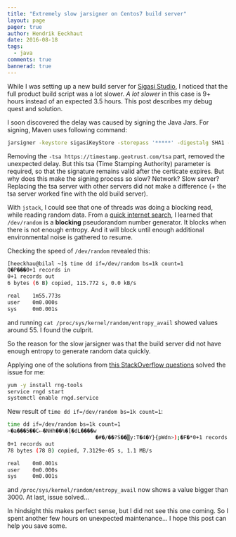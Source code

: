 ```yaml
---
title: "Extremely slow jarsigner on Centos7 build server"
layout: page
pager: true
author: Hendrik Eeckhaut
date: 2016-08-18
tags: 
  - java
comments: true
bannerad: true
---
```



While I was setting up a new build server for [Sigasi Studio](https://www.sigasi.com/products), I noticed that the full product build script was a lot slower. *A lot slower* in this case is 9+ hours instead of an expected 3.5 hours. This post describes my debug quest and solution.

I soon discovered the delay was caused by signing the Java Jars. For signing, Maven uses following command:
```bash
jarsigner -keystore sigasiKeyStore -storepass '*****' -digestalg SHA1 -sigalg SHA1withRSA -tsa https://timestamp.geotrust.com/tsa -keypass '****' ./target/com.sigasi.hdt.exampleprojects-3.2.0-SNAPSHOT.jar
```

Removing the `-tsa https://timestamp.geotrust.com/tsa` part, removed the unexpected delay. But this tsa (Time Stamping Authority) parameter is required, so that the signature remains valid after the certicate expires. But why does this make the signing process so slow? Network? Slow server? Replacing the tsa server with other servers did not make a difference (+ the tsa server worked fine with the old build server).

With `jstack`, I could see that one of threads was doing a blocking read, while reading random data. From a [quick internet search](https://en.wikipedia.org/wiki//dev/random), I learned that `/dev/random` is a **blocking** pseudorandom number generator. It blocks when there is not enough entropy. And it will block until enough additional environmental noise is gathered to resume.

Checking the speed of `/dev/random` revealed this:
```bash
[heeckhau@bilal ~]$ time dd if=/dev/random bs=1k count=1 
Q�P���0+1 records in
0+1 records out
6 bytes (6 B) copied, 115.772 s, 0.0 kB/s

real    1m55.773s
user    0m0.000s
sys     0m0.001s
```
and running `cat /proc/sys/kernel/random/entropy_avail` showed values around 55. I found the culprit.

So the reason for the slow jarsigner was that the build server did not have enough entropy to generate random data quickly.

Applying one of the solutions from [this StackOverflow questions](http://stackoverflow.com/questions/4819359/dev-random-extremely-slow) solved the issue for me:
```bash
yum -y install rng-tools
service rngd start
systemctl enable rngd.service
```

New result of `time dd if=/dev/random bs=1k count=1`:
```bash
time dd if=/dev/random bs=1k count=1
>�a���5��C⬸�NHh��%�[�dL����w
                            �#�/��?Ṡ��▒y:T�4�Y}{pWdn>);�F�*0+1 records in
0+1 records out
78 bytes (78 B) copied, 7.3129e-05 s, 1.1 MB/s

real    0m0.001s
user    0m0.000s
sys     0m0.001s
```
and `/proc/sys/kernel/random/entropy_avail` now shows a value bigger than 3000. At last, issue solved... 

In hindsight this makes perfect sense, but I did not see this one coming. So I spent another few hours on unexpected maintenance... I hope this post can help you save some.

